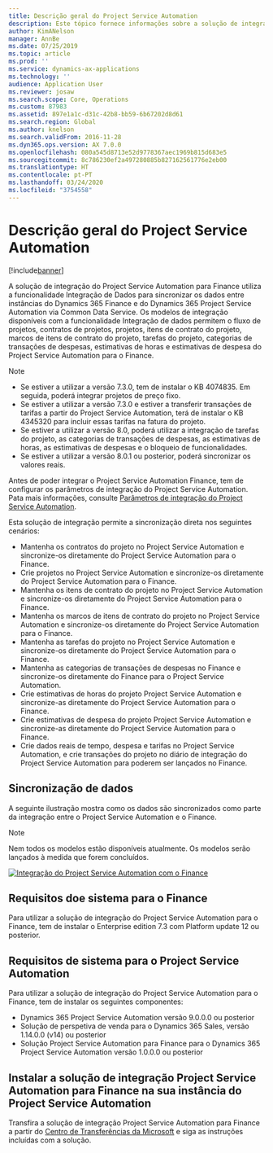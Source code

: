 ```yaml
---
title: Descrição geral do Project Service Automation
description: Este tópico fornece informações sobre a solução de integração do Dynamics 365 Project Service Automation com o Dynamics 365 Finance.
author: KimANelson
manager: AnnBe
ms.date: 07/25/2019
ms.topic: article
ms.prod: ''
ms.service: dynamics-ax-applications
ms.technology: ''
audience: Application User
ms.reviewer: josaw
ms.search.scope: Core, Operations
ms.custom: 87983
ms.assetid: 897e1a1c-d31c-42b8-bb59-6b67202d8d61
ms.search.region: Global
ms.author: knelson
ms.search.validFrom: 2016-11-28
ms.dyn365.ops.version: AX 7.0.0
ms.openlocfilehash: 080a545d8713e52d9778367aec1969b815d683e5
ms.sourcegitcommit: 8c786230ef2a497280885b827162561776e2eb00
ms.translationtype: HT
ms.contentlocale: pt-PT
ms.lasthandoff: 03/24/2020
ms.locfileid: "3754558"
---
```

# <a name="project-service-automation-overview"></a>Descrição geral do Project Service Automation

[!include[banner](../includes/banner.md)]

A solução de integração do Project Service Automation para Finance utiliza a funcionalidade Integração de Dados para sincronizar os dados entre instâncias do Dynamics 365 Finance e do Dynamics 365 Project Service Automation via Common Data Service. Os modelos de integração disponíveis com a funcionalidade Integração de dados permitem o fluxo de projetos, contratos de projetos, projetos, itens de contrato do projeto, marcos de itens de contrato do projeto, tarefas do projeto, categorias de transações de despesas, estimativas de horas e estimativas de despesa do Project Service Automation para o Finance.

> [!NOTE]
> - Se estiver a utilizar a versão 7.3.0, tem de instalar o KB 4074835. Em seguida, poderá integrar projetos de preço fixo.
> - Se estiver a utilizar a versão 7.3.0 e estiver a transferir transações de tarifas a partir do Project Service Automation, terá de instalar o KB 4345320 para incluir essas tarifas na fatura do projeto.
> - Se estiver a utilizar a versão 8.0, poderá utilizar a integração de tarefas do projeto, as categorias de transações de despesas, as estimativas de horas, as estimativas de despesas e o bloqueio de funcionalidades.
> - Se estiver a utilizar a versão 8.0.1 ou posterior, poderá sincronizar os valores reais.

Antes de poder integrar o Project Service Automation Finance, tem de configurar os parâmetros de integração do Project Service Automation. Pata mais informações, consulte [Parâmetros de integração do Project Service Automation](PSA-parameters.md).

Esta solução de integração permite a sincronização direta nos seguintes cenários:

- Mantenha os contratos do projeto no Project Service Automation e sincronize-os diretamente do Project Service Automation para o Finance.
- Crie projetos no Project Service Automation e sincronize-os diretamente do Project Service Automation para o Finance.
- Mantenha os itens de contrato do projeto no Project Service Automation e sincronize-os diretamente do Project Service Automation para o Finance.
- Mantenha os marcos de itens de contrato do projeto no Project Service Automation e sincronize-os diretamente do Project Service Automation para o Finance.
- Mantenha as tarefas do projeto no Project Service Automation e sincronize-os diretamente do Project Service Automation para o Finance.
- Mantenha as categorias de transações de despesas no Finance e sincronize-os diretamente do Finance para o Project Service Automation.
- Crie estimativas de horas do projeto Project Service Automation e sincronize-as diretamente do Project Service Automation para o Finance.
- Crie estimativas de despesa do projeto Project Service Automation e sincronize-as diretamente do Project Service Automation para o Finance.
- Crie dados reais de tempo, despesa e tarifas no Project Service Automation, e crie transações do projeto no diário de integração do Project Service Automation para poderem ser lançados no Finance.

## <a name="data-synchronization"></a>Sincronização de dados

A seguinte ilustração mostra como os dados são sincronizados como parte da integração entre o Project Service Automation e o Finance.

> [!NOTE]
> Nem todos os modelos estão disponíveis atualmente. Os modelos serão lançados à medida que forem concluídos.

[![Integração do Project Service Automation com o Finance](./media/PSA-integration.png)](./media/PSA-integration.png)

## <a name="system-requirements-for-finance"></a>Requisitos doe sistema para o Finance

Para utilizar a solução de integração do Project Service Automation para o Finance, tem de instalar o Enterprise edition 7.3 com Platform update 12 ou posterior.

## <a name="system-requirements-for-project-service-automation"></a>Requisitos de sistema para o Project Service Automation

Para utilizar a solução de integração do Project Service Automation para o Finance, tem de instalar os seguintes componentes:

- Dynamics 365 Project Service Automation versão 9.0.0.0 ou posterior
- Solução de perspetiva de venda para o Dynamics 365 Sales, versão 1.14.0.0 (v14) ou posterior
- Solução Project Service Automation para Finance para o Dynamics 365 Project Service Automation versão 1.0.0.0 ou posterior

## <a name="install-the-project-service-automation-to-finance-integration-solution-in-your-project-service-automation-instance"></a>Instalar a solução de integração Project Service Automation para Finance na sua instância do Project Service Automation

Transfira a solução de integração Project Service Automation para Finance a partir do [Centro de Transferências da Microsoft](https://www.microsoft.com/download/details.aspx?id=57016) e siga as instruções incluídas com a solução.
